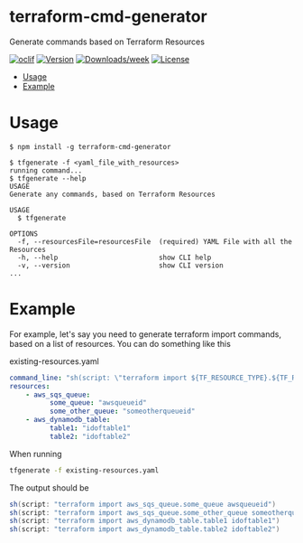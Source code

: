 terraform-cmd-generator
=======================

Generate commands based on Terraform Resources

[![oclif](https://img.shields.io/badge/cli-oclif-brightgreen.svg)](https://oclif.io)
[![Version](https://img.shields.io/npm/v/terraform-cmd-generator.svg)](https://npmjs.org/package/terraform-cmd-generator)
[![Downloads/week](https://img.shields.io/npm/dw/terraform-cmd-generator.svg)](https://npmjs.org/package/terraform-cmd-generator)
[![License](https://img.shields.io/npm/l/terraform-cmd-generator.svg)](https://github.com/sonikro/terraform-cmd-generator/blob/master/package.json)

<!-- toc -->
* [Usage](#usage)
* [Example](#example)
<!-- tocstop -->
# Usage
<!-- usage -->
```sh-session
$ npm install -g terraform-cmd-generator

$ tfgenerate -f <yaml_file_with_resources>
running command...
$ tfgenerate --help
USAGE
Generate any commands, based on Terraform Resources

USAGE
  $ tfgenerate

OPTIONS
  -f, --resourcesFile=resourcesFile  (required) YAML File with all the Resources
  -h, --help                         show CLI help
  -v, --version                      show CLI version
...
```
<!-- usagestop -->
# Example
<!-- example -->
For example, let's say you need to generate terraform import commands, based on a list of resources. You can do something like this

existing-resources.yaml
```yaml
command_line: "sh(script: \"terraform import ${TF_RESOURCE_TYPE}.${TF_RESOURCE_NAME} ${TF_RESOURCE_ID}\")"
resources:
    - aws_sqs_queue:
          some_queue: "awsqueueid"
          some_other_queue: "someotherqueueid"
    - aws_dynamodb_table:
          table1: "idoftable1"
          table2: "idoftable2"
```
When running 
```bash
tfgenerate -f existing-resources.yaml
```
The output should be
```groovy
sh(script: "terraform import aws_sqs_queue.some_queue awsqueueid")
sh(script: "terraform import aws_sqs_queue.some_other_queue someotherqueueid")
sh(script: "terraform import aws_dynamodb_table.table1 idoftable1")
sh(script: "terraform import aws_dynamodb_table.table2 idoftable2")
```
<!-- examplestop -->
